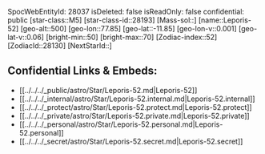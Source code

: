 ﻿---
location: [-11.85,77.85,500]
type: Star
tags:
- astro/Star

---
SpocWebEntityId: 28037
isDeleted: false
isReadOnly: false
confidential: public
[star-class::M5]
[star-class-id::28193]
[Mass-sol::]
[name::Leporis-52]
[geo-alt::500]
[geo-lon::77.85]
[geo-lat::-11.85]
[geo-lon-v::0.001]
[geo-lat-v::0.06]
[bright-min::50]
[bright-max::70]
[Zodiac-index::52]
[ZodiacId::28130]
[NextStarId::]



## Confidential Links & Embeds: 
- [[../../../_public/astro/Star/Leporis-52.md|Leporis-52]] 
- [[../../../_internal/astro/Star/Leporis-52.internal.md|Leporis-52.internal]] 
- [[../../../_protect/astro/Star/Leporis-52.protect.md|Leporis-52.protect]] 
- [[../../../_private/astro/Star/Leporis-52.private.md|Leporis-52.private]] 
- [[../../../_personal/astro/Star/Leporis-52.personal.md|Leporis-52.personal]] 
- [[../../../_secret/astro/Star/Leporis-52.secret.md|Leporis-52.secret]] 

